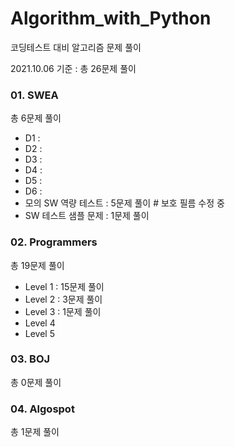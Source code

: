 # Algorithm_with_Python

코딩테스트 대비 알고리즘 문제 풀이

2021.10.06 기준 :  총 26문제 풀이



### 01. SWEA

총 6문제 풀이

- D1 :
- D2 :
- D3 :
- D4 :
- D5 :
- D6 :
- 모의 SW 역량 테스트 : 5문제 풀이     # 보호 필름 수정 중
- SW 테스트 샘플 문제 : 1문제 풀이



### 02. Programmers

총 19문제 풀이

- Level 1  :  15문제 풀이    
- Level 2  :  3문제 풀이    
- Level 3  :  1문제 풀이
- Level 4
- Level 5



### 03. BOJ

총 0문제 풀이



### 04. Algospot

총 1문제 풀이

